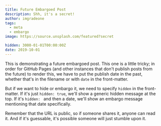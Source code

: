 ```yaml
---
title: Future Embargoed Post
description: Shh, it's a secret!
author: imgradeone
tags:
  - meta
  - embargo
image: https://source.unsplash.com/featured?secret

hidden: 3000-01-01T00:00:00Z
date: 2019-10-01
---
```


This is demonstrating a future embargoed post. This one is a little tricky; in order for GitHub Pages (and other instances that don't publish posts from the future) to render this, we have to put the publish date in the past, whether that's in the filename or with `date` in the front-matter.

But if we want to hide or embargo it, we need to specify `hidden` in the front-matter. If it's just `hidden: true`, we'll show a generic hidden message at the top. If it's `hidden: ` and then a date, we'll show an embargo message mentioning that date specifically.

Remember that the URL is public, so if someone shares it, anyone can read it. And if it's guessable, it's possible someone will just stumble upon it.

